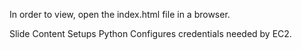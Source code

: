 In order to view, open the index.html file in a browser.


Slide Content
Setups Python 
Configures credentials needed by EC2.



